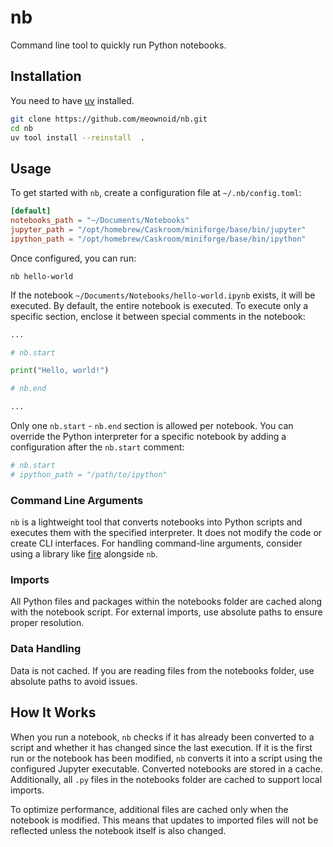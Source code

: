 # nb

Command line tool to quickly run Python notebooks.

## Installation

You need to have [uv](https://github.com/astral-sh/uv) installed.

```bash
git clone https://github.com/meownoid/nb.git
cd nb
uv tool install --reinstall  .
```
## Usage

To get started with `nb`, create a configuration file at `~/.nb/config.toml`:

```toml
[default]
notebooks_path = "~/Documents/Notebooks"
jupyter_path = "/opt/homebrew/Caskroom/miniforge/base/bin/jupyter"
ipython_path = "/opt/homebrew/Caskroom/miniforge/base/bin/ipython"
```

Once configured, you can run:

```shell
nb hello-world
```

If the notebook `~/Documents/Notebooks/hello-world.ipynb` exists, it will be executed. By default, the entire notebook is executed. To execute only a specific section, enclose it between special comments in the notebook:

```python
...

# nb.start

print("Hello, world!")

# nb.end

...
```

Only one `nb.start` - `nb.end` section is allowed per notebook. You can override the Python interpreter for a specific notebook by adding a configuration after the `nb.start` comment:

```python
# nb.start
# ipython_path = "/path/to/ipython"
```

### Command Line Arguments

`nb` is a lightweight tool that converts notebooks into Python scripts and executes them with the specified interpreter. It does not modify the code or create CLI interfaces. For handling command-line arguments, consider using a library like [fire](https://github.com/google/python-fire) alongside `nb`.

### Imports

All Python files and packages within the notebooks folder are cached along with the notebook script. For external imports, use absolute paths to ensure proper resolution.

### Data Handling

Data is not cached. If you are reading files from the notebooks folder, use absolute paths to avoid issues.

## How It Works

When you run a notebook, `nb` checks if it has already been converted to a script and whether it has changed since the last execution. If it is the first run or the notebook has been modified, `nb` converts it into a script using the configured Jupyter executable. Converted notebooks are stored in a cache. Additionally, all `.py` files in the notebooks folder are cached to support local imports.

To optimize performance, additional files are cached only when the notebook is modified. This means that updates to imported files will not be reflected unless the notebook itself is also changed.
